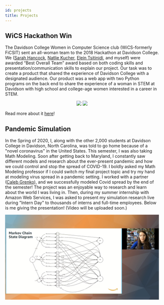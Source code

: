 ```yaml
---
id: projects
title: Projects
---
```


## WiCS Hackathon Win
The Davidson College Women in Computer Science club (WiCS-formerly FiCSIT) sent an all-woman team to the 2018 Hackathon at Davidson College. We ([Sarah Hancock](https://www.linkedin.com/in/sarhancock/), [Natlie Kucher](https://www.linkedin.com/in/natalie-kucher-5b214a122/), [Elein Tsitinidi](https://www.linkedin.com/in/eleni-tsit/), and myself) were awarded “Best Overall Team” award based on both coding skills and presentation/communication skills to explain our project. Our task was to create a product that shared the experience of Davidson College with a designated audience. Our product was a web app with two Python programs on the back end to share the experience of a woman in STEM at Davidson with high school and college-age women interested in a career in STEM.
<p align="middle">
<img src="./assets/HackathonHub.jpg" width="49%" />
<img src="./assets/HackathonHubFun.jpg" width="49%" /> 
</p>
<!--![image](./assets/HackathonHub.jpg) ![image](./assets/HackathonHubFun.jpg)-->

Read more about it [here](https://wildcatparents.davidson.edu/2018/12/all-female-team-wins-hackathon/)!

## Pandemic Simulation
In the Spring of 2020, I, along with the other 2,000 students at Davidson College in Davidson, North Carolina, was told to go home because of a "novel coronavirus" in the United States. This semester, I was also taking Math Modeling. Soon after getting back to Maryland, I constantly saw different models and research about the ever-present pandemic and how we could control and stop the spread of COVID-19. I boldly asked my Math Modeling professor if I could switch my final project topic and try my hand at modeling virus spread in a pandemic setting. I worked with a partner ([Caleb Grenko](https://www.linkedin.com/in/cagre/)), and we successfully modeled Covid spread by the end of the semester! The project was an enjoyable way to research and learn about the world I was living in. Then, during my summer internship with Amazon Web Services, I was asked to present my simulation research live during "Intern Day" to thousands of interns and full-time employees. Below is me giving the presentation! (Video will be uploaded soon.)

![image](./assets/AmazonTalk.png)
<!-- blank line -->
<!--<figure class="video_container">
  <video controls="true" allowfullscreen="true" poster="path/to/poster_image.png">
    <source src="path/to/video.mp4" type="video/mp4">
    <source src="path/to/video.ogg" type="video/ogg">
    <source src="path/to/video.webm" type="video/webm">
  </video>
</figure>-->
<!-- blank line -->

